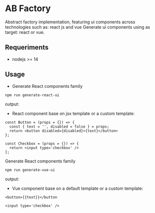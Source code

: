 # AB Factory
Abstract factory implementation, featuring ui components across technologies such as: react js and vue
Generate ui components using as target: react or vue.

## Requeriments
- nodejs >= 14

## Usage

- Generate React components family

`npm run generate-react-ui`

output: 
 - React component base on jsx template or a custom template:

```
const Button = (props = {}) => {
  const { text = '', disabled = false } = props;
  return <button disabled={disabled}>{text}</button>
};
```

```
const Checkbox = (props = {}) => {
  return <input type='checkbox' />
};
```

Generate React components family

`npm run generate-vue-ui`
 

output: 
 - Vue component base on a default template or a custom template:

```
<button>{{text}}</button
```

```
<input type='checkbox' />
```








